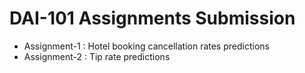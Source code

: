# DAI-101 Assignments Submission

- Assignment-1 : Hotel booking cancellation rates predictions
- Assignment-2 : Tip rate predictions
